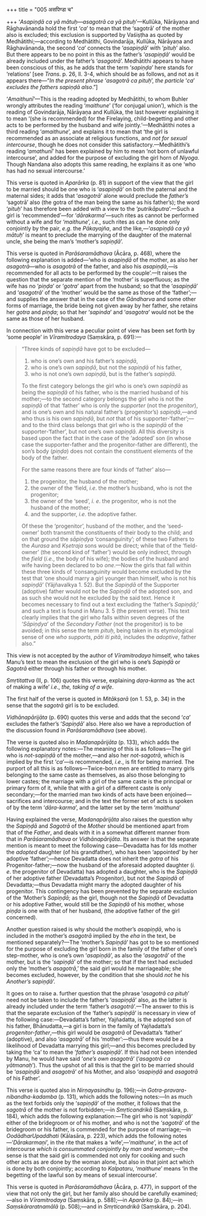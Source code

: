 +++
title = "005 असपिण्डा च"

+++
‘*Asapiṇḍā ca yā mātuḥ—asagotrā ca yā pituḥ*’—Kullūka, Nārāyaṇa and
Rāghavānanda hold the first ‘*ca*’ to mean that the ‘sagotrā’ of the
mother also is excluded; this exclusion is supported by Vaśiṣṭha as
quoted by Medhātithi;—according to Medhātithi, Govindarāja, Kullūka,
Nārāyaṇa and Rāghavānanda, the second ‘*ca*’ connects the ‘*asapiṇḍā*’
with ‘*pituḥ*’ also. But there appears to be no point in this as the
father’s ‘*asapiṇḍā*’ would be already included under the father’s
‘*asagotrā*’. Medhātithi appears to have been conscious of this, as he
adds that the term ‘*sapiṇḍa*’ here stands for ‘relations’ \[see
*Trans*. p. 26, ll. 3-4, which should be as follows, and not as it
appears there—“*In the present phrase* ‘*asagotrā ca pituḥ*’, *the
particle* ‘*ca*’ *excludes the fathers sapiṇḍā also*.”\]

‘*Amaithunī*’—This is the reading adopted by Medhātithi, to whom Buhler
wrongly attributes the reading ‘*maithune*’ (‘for conjugal union’),
which is the reading of Govindarāja, Nārāyaṇa and Kullūka, the last
however explaining it to mean ‘(she is recommended) for the Firelaying,
child-begetting and other acts to be performed by the husband and wife
jointly.’—Medhātithi notes a third reading ‘*amaithune*’, and explains
it to mean that ‘the girl is recommended as an associate at religious
functions, and *not for sexual intercourse*, though he does not consider
this satisfactory.—Medhātithi’s reading ‘*amathunī*’ has been explained
by him to mean ‘not born of unlawful intercourse’, and added for the
purpose of excluding the girl horn of *Niyoga*. Though Nandana also
adopts this same reading, he explains it as one ‘who has had no sexual
intercourse.’

This verse is quoted in *Aparārka* (p. 81) in support of the view that
the girl to be married should be one who is ‘*asapiṇḍā*’ on both the
paternal and the maternal sides; it adds that ‘*asagotrā*’ alone would
preclude the *father’s* ‘sagotrā’ also (the gotra of the man being the
same as his father’s); the word ‘*pituḥ*’ has therefore been added with
a view to the ‘*putrikāputra*’.—Such a girl is ‘recommended’—for
‘*dārakarma*’—such rites as cannot be performed without a wife and for
‘*maithune*’, *i.e*., such rites as can he done only conjointly by the
pair, *e.g*. the *Pākayajña*, and the like,—‘*asapiṇḍā ca yā mātuḥ*’ is
meant to preclude the marrying of the daughter of the maternal uncle,
she being the man’s ‘mother’s *sapiṇḍā*’.

This verse is quoted in *Parāśaramādhava* (Ācāra, p. 468), where the
following explanation is added—‘who is *asapiṇḍā* of the mother, as also
her *asagotrā*—who is *asagotrā* of the father, and also his
*asapiṇḍā*,—is recommended for all acts to be performed by the
couple’.—It raises the question that the separate mention of the
‘mother’ is superfluous; as the wife has no ‘*piṇḍa*’ or ‘*gotra*’ apart
from the husband; so that the ‘*asapiṇḍā*’ and ‘*asagotrā*’ of the
‘mother’ would be the same as those of the ‘father’;—and supplies the
answer that in the case of the *Gāndharva* and some other forms of
marriage, the bride being not given away by her father, she retains her
*gotra* and *piṇḍa*; so that her ‘*sapinda*’ and ‘*asagotra*’ would not
be the same as those of her husband.

In connection with this verse a peculiar point of view has been set
forth by ‘some people’ in *Vīramitrodaya* (Saṃskāra, p. 691):—

> “Three kinds of *sapiṇḍā* have got to be excluded—
>
> 1.  who is one’s own and his father’s *sapiṇḍā*,
> 2.  who is one’s own *sapiṇḍā*, but not the *sapiṇḍā* of his father,
> 3.  who is not one’s own *sapiṇḍā*, but is the father’s *sapiṇḍā*.
>
> To the first category belongs the girl who is one’s own *sapiṇḍā* as
> being the *sapiṇḍā* of his father, who is the married husband of his
> mother;—to the second category belongs the girl who is not the
> *sapiṇḍā* of that ‘father’ who is only the *supporter* (not the
> *progenitor*), and is one’s own and his natural father’s
> (progenitor’s) *sapiṇḍā*,—and who thus is his own *sapiṇḍā*, but *not*
> that of his supporter-‘father’;—and to the third class belongs that
> girl who is the *sapiṇḍā* of the supporter-‘father’, but not one’s own
> *sapiṇḍā*. All this diversity is based upon the fact that in the case
> of the ‘adopted’ son (in whose case the supporter-father and the
> progenitor-father are different), the son’s body (*piṇḍa*) does not
> contain the constituent elements of the body of the father.
>
> For the same reasons there are four kinds of ‘father’ also—
>
> 1.  the progenitor, the husband of the mother;
> 2.  the owner of the ‘field, *i.e*. the mother’s husband, who is not
>     the progenitor;
> 3.  the owner of the ‘seed’, *i. e*. the progenitor, who is not the
>     husband of the mother;
> 4.  and the supporter, *i.e*. the adoptive father.
>
> Of these the ‘progenitor’, husband of the mother, and the ‘seed-owner’
> both transmit the constituents of their body to the child; and on that
> ground the *sāpiṇḍya* ‘consanguinity’; of these two Fathers to the
> *Aurasa* and *Kṣetraja* sons would be direct; while that of the
> ‘field-owner’ (the second kind of ‘father’) would be only indirect,
> through the *field* (*i.e*., the body of his wife); the bodies of the
> husband and wife having been declared to bo *one*.—Now the girls that
> fall within these three kinds of ‘consanguinity would become excluded
> by the test that ‘one should marry a girl younger than himself, who is
> not his *sapiṇḍā*’ (Yājñavalkya 1. 52). But the *Sapiṇḍā* of the
> Supporter (adoptive) father would not be the *Sapiṇḍā* of the adopted
> son, and as such she would not he excluded by the said text. Hence it
> becomes necessary to find out a text excluding the ‘father’s
> *Sapiṇḍā*;’ and such a text is found in Manu 3. 5 (the present verse).
> This text clearly implies that the girl who falls within seven degrees
> of the ‘*Sāpiṇḍya*’ of the *Secondary Father* (not the progenitor) is
> to be avoided; in this sense the term *pituḥ*, being taken in its
> etymological sense of one *who supports*, *pāti iti pitā*, includes
> the *adoptive*, father also.”

This view is not accepted by the author of *Vīramitrodaya* himself, who
takes Manu’s text to mean the exclusion of the girl who is one’s
*Sapiṇḍā* or *Sagotrā* either through his father or through his mother.

*Smṛtitattva* (II, p. 106) quotes this verse, explaining *daṛa-karma* as
‘the act of making a wife’ *i.e*., *the, taking of a wife*.

The first half of the verse is quoted in *Mitākṣarā* (on 1. 53, p. 34)
in the sense that the *sagotrā* girl is to be excluded.

*Vidhānapārijāta* (p. 690) quotes this verse and adds that the second
‘*ca*’ excludes the father’s ‘*Sapiṇḍā*’ also. Here also we have a
reproduction of the discussion found in *Parāśaramādhava* (see above).

The verse is quoted also in *Madanapārijāta* (p. 133), which adds the
following explanatory notes:—The meaning of this is as follows—The girl
who is *not-sapiṇḍā* of the mother,—and also her *not-sagotrā*, which is
implied by the first ‘*ca*’—is recommended, *i.e*., is fit for being
married. The purport of all this is as follows—Twice-born men are
entitled to marry girls belonging to the same caste as themselves, as
also those belonging to lower castes; the marriage with a girl of the
same caste is the principal or primary form of it, while that with a
girl of a different caste is only secondary;—for the married man two
kinds of acts have been enjoined—sacrifices and intercourse; and in the
text the former set of acts is spoken of by the term ‘*dāra-karma*’, and
the latter set by the term ‘*maithuna*’

Having explained the verse, *Madanapārijāta* also raises the question
why the *Sapiṇḍā* and *Sagotrā* of the *Mother* should be mentioned
apart from that of the *Father*, and deals with it in a somewhat
different manner from that in *Parāśaramādhava* or *Vidhānapārijāta*.
Its answer is that the separate mention is meant to meet the following
case—Devadatta has for Ids mother the *adopted* daughter (of his
grandfather), who has been ‘appointed’ by her adoptive ‘father’;—hence
Devadatta does not inherit the *gotra* of his Progenitor-father;—now the
husband of the aforesaid adopted daughter (*i. e*. the progenitor of
Devadatta) has adopted a daughter, who is the *Sapiṇḍā* of her adoptive
father (Devadatta’s Progenitor), but not the *Sapiṇḍā* of
Devadatta;—thus Devadatta might marry the adopted daughter of his
progenitor. This contingency has been prevented by the separate
exclusion of the ‘Mother’s *Sapiṇḍā*; as the girl, though not the
*Sapiṇḍā* of Devadatta or his adoptive Father, would still be the
*Sapiṇḍā* of his mother, whose *piṇḍa* is one with that of her husband,
(the adoptive father of the girl concerned).

Another question raised is why should the mother’s *asapiṇḍā*, who is
included in the mother’s *asagotrā* implied by the *eha* in the text, be
mentioned separately?—The ‘mother’s *Sapiṇḍā*’ has got to be so
mentioned for the purpose of excluding the girl born in the family of
the father of one’s step-mother, who is one’s own ‘*asapiṇḍā*’, as also
the ‘*asagotrā*’ of the mother, but is the ‘*sapiṇḍā*’ of the mother; so
that if the text had excluded only the ‘mother’s *asagotrā*,’ the said
girl would he marriageable; she becomes excluded, however, by the
condition that she should *not* he his *Another’s sapiṇḍā*’.

It goes on to raise a. further question that the phrase ‘*asagotrā ca
pituḥ*’ need not be taken to include the father’s ‘*asapiṇḍā*’ also, as
the latter is already included under the term ‘father’s *asagotrā*’.—The
answer to this is that the separate exclusion of the ‘father’s
*sapiṇḍā*’ is necessary in view of the following case:—Devadatta’s
father, Yajñadatta, is the adopted son of his father, Bhānudatta,—a girl
is born in the family of Yajñadatta’s *progenitor-father*,—this girl
would be *asagotrā* of Devadatta’s ‘father’ (adoptive), and also
‘*asagotrā*’ of his ‘mother’:—thus there would be a likelihood of
Devadatta marrying this girl;—and this becomes precluded by taking the
‘ca’ to mean the ‘*father’s asapiṇḍā*’. If this had not been intended by
Manu, he would have said ‘*one’s own asagotrā*’ (‘*asagotrā ca
yātmanaḥ*’). Thus the upshot of all this is that the girl to be married
should be ‘*asapiṇḍā* and *asagotrā*’ of his Mother, and also
‘*asapiṇḍā* and *asagotrā* of his Father’.

This verse is quoted also in *Nirṇayasindhu* (p. 196);—in
*Gotra-pravara-nibandha-kadamba* (p. 131), which adds the following
notes:—In as much as the text forbids only the ‘*sapiṇḍā*’ of the
mother, it follows that the *sagotrā* of the mother is not forbidden;—in
*Smṛticandrikā* (Saṃskāra, p. 184), which adds the following
explanation:—The girl who is not ‘*sapiṇḍā*’ either of the bridegroom or
of his mother, and who is not the ‘*sagotrā*’ of the bridegroom or his
father, is commended for the purpose of marriage;—in *OodādharUpaddhati*
(Kālasāra, p. 223), which adds the following notes—‘*Dārakarmaṇi*’, in
the rite that makes a ‘wife’,—‘*maithune*’, in the act of intercourse
*which is consummated conjointly by man and woman*;—the sense is that
the said girl is commended not only for cooking and such other acts as
are done by the woman alone, but also in that joint act which is done by
both conjointly; according to *Kalpataru*, ‘*maithune*’ means ‘in the
begetting of the lawful son by means of sexual intercourse’.

This verse is quoted in *Parāśaramādhava* (Ācāra, p. 477), in support of
the view that not only the girl, but her family also should be carefully
examined;—also in *Vīramitrodaya* (Saṃskāra, p. 588);—in *Aparārka* (p.
84);—in *Saṃskāraratnamālā* (p. 508);—and in *Smṛticandrikā* (Saṃskāra,
p. 204).


